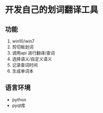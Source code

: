 # 开发自己的划词翻译工具
## 功能
1. win10/win7
2. 剪切板划词
3. 调用api 进行翻译/查词
4. 选择语义/自定义语义
5. 记录查词时间
6. 生成单词本
## 语言环境
+ python
+ pyqt库
